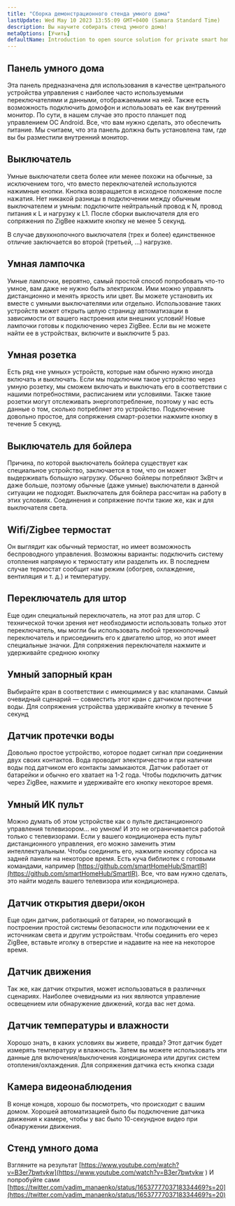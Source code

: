 ```yaml
---
title: "Сборка демонстрационного стенда умного дома"
lastUpdate: Wed May 10 2023 13:55:09 GMT+0400 (Samara Standard Time)
description: Вы научите собирать стенд умного дома!
metaOptions: [Учить]
defaultName: Introduction to open source solution for private smart homes
---
```


<LessonImages imageClasses="mb" src="smart-home-intro/spring-school-2023-smart-stand-intro.gif" />

## Панель умного дома

Эта панель предназначена для использования в качестве центрального устройства управления с наиболее часто используемыми переключателями и данными, отображаемыми на ней. Также есть возможность подключить домофон и использовать ее как внутренний монитор. По сути, в нашем случае это просто планшет под управлением ОС Android. Все, что вам нужно сделать, это обеспечить питание. Мы считаем, что эта панель должна быть установлена там, где вы бы разместили внутренний монитор.


<LessonVideo :videos="[{src: 'https://crustipfs.info/ipfs/QmcbdAJqbwHAQ3NeyWQUwSoS4drDexa3AEs7HXuM1BrUT1', type: 'webm'}]" cover="smart-home-intro/assembling-smart-home-board-1.png" />


## Выключатель

Умные выключатели света более или менее похожи на обычные, за исключением того, что вместо переключателей используются нажимные кнопки. Кнопка возвращается в исходное положение после нажатия. Нет никакой разницы в подключении между обычным выключателем и умным: подключите нейтральный провод к N, провод питания к L и нагрузку к L1. После сборки выключателя для его сопряжения по ZigBee нажмите кнопку не менее 5 секунд.

<LessonVideo :videos="[{src: 'https://crustipfs.info/ipfs/Qmb138DiQWWBgowMj2fC9kmiGYh9WEeytteSkqumWCv2LB', type: 'webm'}]" cover="smart-home-intro/assembling-smart-home-board-2.png" />

В случае двухкнопочного выключателя (трех и более) единственное отличие заключается во второй (третьей, …) нагрузке.

<LessonVideo :videos="[{src: 'https://crustipfs.info/ipfs/QmZiStYZG4rmyNPXXmCXsVPm7witPpnNJMBzD8GtxedgPo', type: 'webm'}]" cover="smart-home-intro/assembling-smart-home-board-3.png" />

## Умная лампочка 

Умные лампочки, вероятно, самый простой способ попробовать что-то умное, вам даже не нужно быть электриком. Ими можно управлять дистанционно и менять яркость или цвет. Вы можете установить их вместе с умными выключателями или отдельно. Использование таких устройств может открыть целую страницу автоматизации в зависимости от вашего настроения или внешних условий! Новые лампочки готовы к подключению через ZigBee. Если вы не можете найти ее в устройствах, включите и выключите 5 раз.


<LessonVideo :videos="[{src: 'https://crustipfs.info/ipfs/QmbiMHLJqnDpr1Whzvo6Y7zE33cQPuTs7furbt3JW2uiek', type: 'webm'}]" cover="smart-home-intro/assembling-smart-home-board-4.png" />

<LessonVideo :videos="[{src: 'https://crustipfs.info/ipfs/QmTzK4dY168HVgLvVBsRxR4M4vda55XC7pFhpW5kRexujQ', type: 'webm'}]" cover="smart-home-intro/assembling-smart-home-board-5.png" />

<LessonVideo :videos="[{src: 'https://crustipfs.info/ipfs/QmNZFpvVUavKc1Za9SeXqikrfySsfFHuVrkdzgbVB8um7T', type: 'webm'}]" cover="smart-home-intro/assembling-smart-home-board-6.png" />

## Умная розетка

Есть ряд «не умных» устройств, которые нам обычно нужно иногда включать и выключать. Если мы подключим такое устройство через умную розетку, мы сможем включать и выключать его в соответствии с нашими потребностями, расписанием или условиями. Также такие розетки могут отслеживать энергопотребление, поэтому у нас есть данные о том, сколько потребляет это устройство. Подключение довольно простое, для сопряжения смарт-розетки нажмите кнопку в течение 5 секунд.

<LessonVideo :videos="[{src: 'https://crustipfs.info/ipfs/QmRtmKXSv7csHLbKVuZkoA5Eb2zyTkEAbUxLYT6Qt1yxZH', type: 'webm'}]" cover="smart-home-intro/assembling-smart-home-board-7.png" />

## Выключатель для бойлера

Причина, по которой выключатель бойлера существует как специальное устройство, заключается в том, что он может выдерживать большую нагрузку. Обычно бойлеры потребляют 3кВтч и даже больше, поэтому обычные (даже умные) выключатели в данной ситуации не подходят. Выключатель для бойлера рассчитан на работу в этих условиях. Соединения и сопряжение почти такие же, как и для выключателя света.

<LessonVideo :videos="[{src: 'https://crustipfs.info/ipfs/QmNZyRtXXRYCrAQe6s6ZFJLXtUrH7SZHJC1Bt61kTrRX54', type: 'webm'}]" cover="smart-home-intro/assembling-smart-home-board-8.png" />

## Wifi/Zigbee термостат

Он выглядит как обычный термостат, но имеет возможность беспроводного управления. Возможны варианты: подключить систему отопления напрямую к термостату или разделить их. В последнем случае термостат сообщит нам режим (обогрев, охлаждение, вентиляция и т. д.) и температуру.

<LessonVideo :videos="[{src: 'https://crustipfs.info/ipfs/QmRjxo9EGUvQiMm84xvXCL6LfrQJYza71vmFsa9Zpy7qmz', type: 'webm'}]" cover="smart-home-intro/assembling-smart-home-board-9.png" />

## Переключатель для штор

Еще один специальный переключатель, на этот раз для штор. С технической точки зрения нет необходимости использовать только этот переключатель, мы могли бы использовать любой трехкнопочный переключатель и присоединить его к двигателю штор, но этот имеет специальные значки. Для сопряжения переключателя нажмите и удерживайте среднюю кнопку

<LessonVideo :videos="[{src: 'https://crustipfs.info/ipfs/QmRpEpZbyNkzby8Sk22Ymz59DbAcnty1B1osWc2kZr5FZ7', type: 'webm'}]" cover="smart-home-intro/assembling-smart-home-board-10.png" />

## Умный запорный кран

Выбирайте кран в соответствии с имеющимися у вас клапанами. Самый очевидный сценарий — совместить этот кран с датчиком протечки воды. Для сопряжения устройства удерживайте кнопку в течение 5 секунд

<LessonVideo :videos="[{src: 'https://crustipfs.info/ipfs/QmcjZcJ6P8Q5yUfSRx8R2mR4A7r2fi5bLs5uoUr3EAXLZs', type: 'webm'}]" cover="smart-home-intro/assembling-smart-home-board-11.png" />

## Датчик протечки воды

Довольно простое устройство, которое подает сигнал при соединении двух своих контактов. Вода проводит электричество и при наличии воды под датчиком его контакты замыкаются. Датчик работает от батарейки и обычно его хватает на 1-2 года. Чтобы подключить датчик через ZigBee, нажмите и удерживайте его кнопку некоторое время.

<LessonVideo :videos="[{src: 'https://crustipfs.info/ipfs/QmbgetJK1E8qQMcnBVREutpy8tKfbesqaxXiebjzpoyrdV', type: 'webm'}]" cover="smart-home-intro/assembling-smart-home-board-12.png" />

## Умный ИК пульт

Можно думать об этом устройстве как о пульте дистанционного управления телевизором… но умном! И это не ограничивается работой только с телевизорами. Если у вашего кондиционера есть пульт дистанционного управления, его можно заменить этим интеллектуальным. Чтобы соединить его, нажмите кнопку сброса на задней панели на некоторое время. Есть куча библиотек с готовыми командами, например [https://github.com/smartHomeHub/SmartIR](https://github.com/smartHomeHub/SmartIR). Все, что вам нужно сделать, это найти модель вашего телевизора или кондиционера.

<LessonVideo :videos="[{src: 'https://crustipfs.info/ipfs/QmVjj92fMLbA6QJ5QhnmiqBT1huD5b7xyfi3VadHFDYwtm', type: 'webm'}]" cover="smart-home-intro/assembling-smart-home-board-13.png" />

## Датчик открытия двери/окон

Еще один датчик, работающий от батареи, но помогающий в построении простой системы безопасности или подключении ее к источникам света и другим устройствам. Чтобы соединить его через ZigBee, вставьте иголку в отверстие и надавите на нее на некоторое время.

<LessonVideo :videos="[{src: 'https://crustipfs.info/ipfs/QmZyb66dKEqk9iCVKhaBk5ZKASi7dXdFSg2CBXY1fwuu5J', type: 'webm'}]" cover="smart-home-intro/assembling-smart-home-board-14.png" />

## Датчик движения

Так же, как датчик открытия, может использоваться в различных сценариях. Наиболее очевидными из них являются управление освещением или обнаружение движений, когда вас нет дома.

<LessonVideo :videos="[{src: 'https://crustipfs.info/ipfs/QmUA7TLg12pkhkbdGH6fwNDasU1kiyLHBJSutA2YG71Mka', type: 'webm'}]" cover="smart-home-intro/assembling-smart-home-board-15.png" />

## Датчик температуры и влажности

Хорошо знать, в каких условиях вы живете, правда? Этот датчик будет измерять температуру и влажность. Затем вы можете использовать эти данные для включения/выключения кондиционера или других систем отопления/охлаждения. Для сопряжения датчика есть кнопка сзади

<LessonVideo :videos="[{src: 'https://crustipfs.info/ipfs/QmayYFowfJVwQBVxPUSvi5inedqKzhyRZXp8fBUUayJnqH', type: 'webm'}]" cover="smart-home-intro/assembling-smart-home-board-16.png" />

## Камера видеонаблюдения

В конце концов, хорошо бы посмотреть, что происходит с вашим домом. Хорошей автоматизацией было бы подключение датчика движения к камере, чтобы у вас было 10-секундное видео при обнаружении движения.

<LessonVideo :videos="[{src: 'https://crustipfs.info/ipfs/QmX8nnDCgTx2kuwfAGv6B4orkEg4w6phtJtxSp44HfdD9T', type: 'webm'}]" cover="smart-home-intro/assembling-smart-home-board-17.png" />

## Стенд умного дома
Взгляните на результат [https://www.youtube.com/watch?v=B3er7bwtvkw](https://www.youtube.com/watch?v=B3er7bwtvkw )
И попробуйте сами [https://twitter.com/vadim_manaenko/status/1653777703718334469?s=20](https://twitter.com/vadim_manaenko/status/1653777703718334469?s=20)

